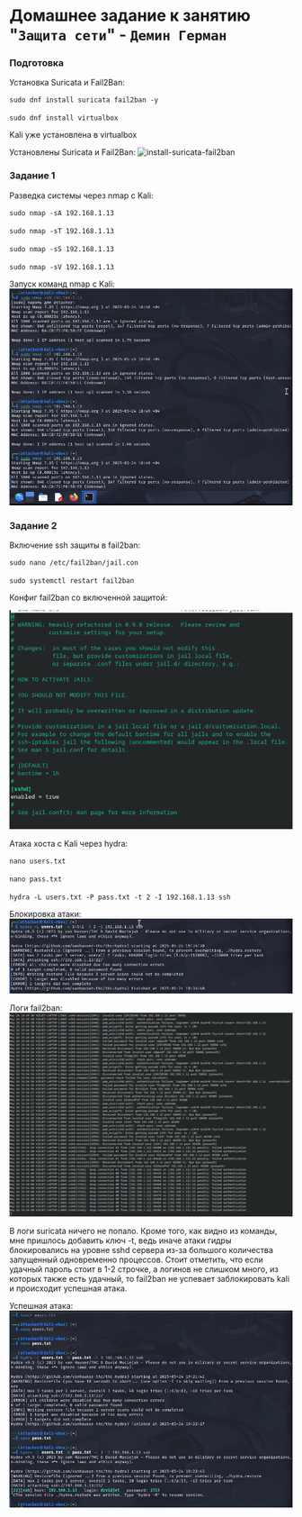 # Домашнее задание к занятию "`Защита сети`" - `Демин Герман`

### Подготовка

Установка Suricata и Fail2Ban:

```
sudo dnf install suricata fail2ban -y

sudo dnf install virtualbox
```

Kali уже установлена в virtualbox

Установлены Suricata и Fail2Ban:
![install-suricata-fail2ban](/img/install-suricata-fail2ban)

### Задание 1

Разведка системы через nmap с Kali:

```
sudo nmap -sA 192.168.1.13

sudo nmap -sT 192.168.1.13

sudo nmap -sS 192.168.1.13

sudo nmap -sV 192.168.1.13
```

Запуск команд nmap с Kali:
![nmap](/img/nmap.png)

### Задание 2

Включение ssh защиты в fail2ban:

```
sudo nano /etc/fail2ban/jail.con

sudo systemctl restart fail2ban 
```

Конфиг fail2ban со включенной защитой:

![fail2ban-enable-ssh](/img/fail2ban-enable-ssh.png)

Атака хоста с Kali через hydra:

```
nano users.txt

nano pass.txt

hydra -L users.txt -P pass.txt -t 2 -I 192.168.1.13 ssh
```

Блокировка атаки:
![block-kali](/img/block-kali.png)

Логи fail2ban:
![ban](/img/ban.png)

В логи suricata ничего не попало. Кроме того, как видно из команды, мне пришлось добавить ключ -t, ведь иначе атаки гидры блокировались на уровне sshd сервера из-за большого количества запущенный одновременно процессов. Стоит отметить, что если удачный пароль стоит в 1-2 строчке, а логинов не слишком много, из которых также есть удачный, то fail2ban не успевает заблокировать kali и происходит успешная атака.

Успешная атака:
![access](/img/access.png)
